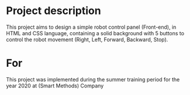 # Project description
This project aims to design a simple robot control panel (Front-end), in HTML and CSS language, containing a solid background with 5 buttons to control the robot movement (Right, Left, Forward, Backward, Stop).


# For
This project was implemented during the summer training period for the year 2020 at (Smart Methods) Company
